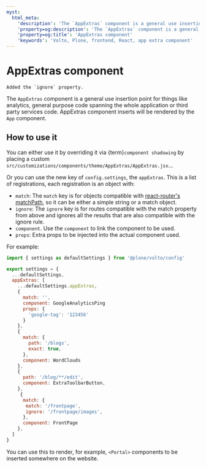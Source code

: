 ```yaml
---
myst:
  html_meta:
    'description': 'The `AppExtras` component is a general use insertion point for general purpose code spanning the whole application or for third party services code.'
    'property=og:description': 'The `AppExtras` component is a general use insertion point for general purpose code spanning the whole application or for third party services code.'
    'property=og:title': 'AppExtras component'
    'keywords': 'Volto, Plone, frontend, React, app extra component'
---
```


# AppExtras component

```{versionchanged} 17.11.6 and 16.30.3
Added the `ignore` property.
```

The `AppExtras` component is a general use insertion point for things like
analytics, general purpose code spanning the whole application or third party
services code. AppExtras component inserts will be rendered by the `App`
component.

## How to use it

You can either use it by overriding it via {term}`component shadowing` by placing
a custom `src/customizations/components/theme/AppExtras/AppExtras.jsx`...

Or you can use the new key of `config.settings`, the `appExtras`. This is
a list of registrations, each registration is an object with:

- `match`: The `match` key is for objects compatible with [react-router's
  matchPath](https://v5.reactrouter.com/web/api/matchPath), so it can be either
  a simple string or a match object.
- `ignore`: The `ignore` key is for routes compatible with the match property from above and
  ignores all the results that are also compatible with the ignore rule.
- `component`. Use the `component` to link the component to be used.
- `props`: Extra props to be injected into the actual component used.

For example:

```jsx
import { settings as defaultSettings } from '@plone/volto/config'

export settings = {
  ...defaultSettings,
  appExtras: [
    ...defaultSettings.appExtras,
    {
      match: '',
      component: GoogleAnalyticsPing
      props: {
        'google-tag': '123456'
      }
    },
    {
      match: {
        path: '/blogs',
        exact: true,
      },
      component: WordClouds
    },
    {
      path: '/blog/**/edit',
      component: ExtraToolbarButton,
    },
     {
      match: {
       match: '/frontpage',
       ignore: '/frontpage/images',
      },
      component: FrontPage
    },
  ]
}
```

You can use this to render, for example, `<Portal>` components to be inserted
somewhere on the website.
